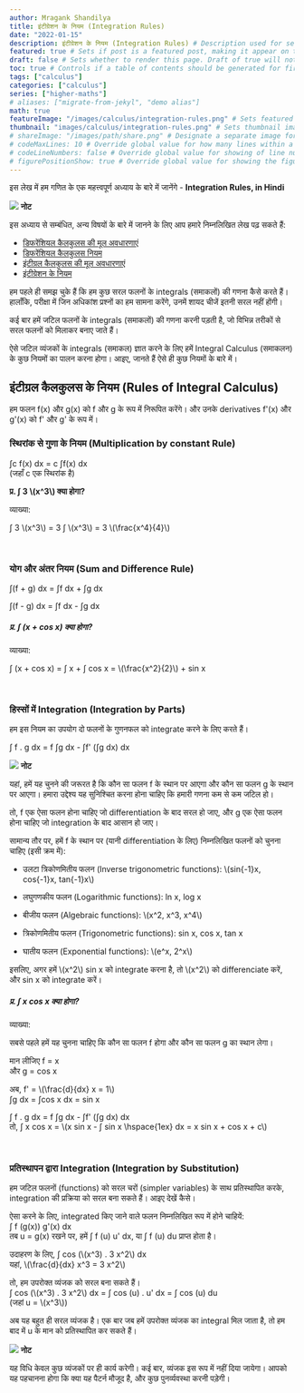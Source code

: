 ```yaml
---
author: Mragank Shandilya
title: इंटीग्रेशन के नियम (Integration Rules)
date: "2022-01-15"
description: इंटीग्रेशन के नियम (Integration Rules) # Description used for search engine.
featured: true # Sets if post is a featured post, making it appear on the sidebar. A featured post won't be listed on the sidebar if it's the current page
draft: false # Sets whether to render this page. Draft of true will not be rendered.
toc: true # Controls if a table of contents should be generated for first-level links automatically.
tags: ["calculus"]
categories: ["calculus"]
series: ["higher-maths"]
# aliases: ["migrate-from-jekyl", "demo alias"]
math: true
featureImage: "/images/calculus/integration-rules.png" # Sets featured image on blog post.
thumbnail: "images/calculus/integration-rules.png" # Sets thumbnail image appearing inside card on homepage. I will keep it the same as featureImage.
# shareImage: "/images/path/share.png" # Designate a separate image for social media sharing.
# codeMaxLines: 10 # Override global value for how many lines within a code block before auto-collapsing.
# codeLineNumbers: false # Override global value for showing of line numbers within code block.
# figurePositionShow: true # Override global value for showing the figure label.
---
```


इस लेख में हम गणित के एक महत्त्वपूर्ण अध्याय के बारे में जानेंगे - <strong>Integration Rules, in Hindi</strong>

<div class="toc-mak">
  <img src="../../../images/pencil.png">
  <b>नोट</b><br>

इस अध्याय से सम्बंधित, अन्य विषयों के बारे में जानने के लिए आप हमारे निम्नलिखित लेख पढ़ सकते हैं: 

* <a href="../differential-calculus-basics-in-hindi" title="Calculus" class="mak-link">डिफरेंशियल कैलकुलस की मूल अवधारणाएं</a> 
* <a href="../differential-calculus-rules-in-hindi" title="Calculus" class="mak-link">डिफरेंशियल कैलकुलस नियम</a> 
* <a href="../integral-calculus-basics-in-hindi" title="Calculus" class="mak-link">इंटीग्रल कैलकुलस की मूल अवधारणाएं</a> 
* <a href="../integral-calculus-rules-in-hindi" title="Calculus" class="mak-link">इंटीग्रेशन के नियम</a> 
</div>

हम पहले ही समझ चुके हैं कि हम कुछ सरल फलनों के integrals (समाकलों) की गणना कैसे करते हैं। हालाँकि, परीक्षा में जिन अधिकांश प्रश्नों का हम सामना करेंगे, उनमें शायद चीजें इतनी सरल नहीं होंगी।

कई बार हमें जटिल फलनों के integrals (समाकलों) की गणना करनी पड़ती है, जो विभिन्न तरीकों से सरल फलनों को मिलाकर बनाए जाते हैं।

ऐसे जटिल व्यंजकों के integrals (समाकल) ज्ञात करने के लिए हमें Integral Calculus (समाकलन) के कुछ नियमों का पालन करना होगा। आइए, जानते हैं ऐसे ही कुछ नियमों के बारे में।


## इंटीग्रल कैलकुलस के नियम (Rules of Integral Calculus)

हम फलन f(x) और g(x) को f और g के रूप में निरूपित करेंगे। और उनके derivatives f'(x) और g'(x) को f' और g' के रूप में।

### स्थिरांक से गुणा के नियम (Multiplication by constant Rule)

∫c f(x) dx	= c ∫f(x) dx <br>
(जहाँ c एक स्थिरांक है)

<p> <b> प्र. ∫ 3 \(x^3\) क्या होगा? </b> </p>

व्याख्या:<br>
<div class="Exp">

<p> ∫ 3 \(x^3\) = 3 ∫ \(x^3\) = 3 \(\frac{x^4}{4}\) </p>
</div> <br>


### योग और अंतर नियम (Sum and Difference Rule)

∫(f + g) dx	= ∫f dx + ∫g dx

∫(f - g) dx	= ∫f dx - ∫g dx

##### प्र. ∫ (x + cos x) क्या होगा?

व्याख्या:<br>
<div class="Exp">

<p> ∫ (x + cos x) = ∫ x + ∫ cos x = \(\frac{x^2}{2}\) + sin x </p>
</div> <br>


### हिस्सों में Integration (Integration by Parts)

हम इस नियम का उपयोग दो फलनों के गुणनफल को integrate करने के लिए करते हैं।

∫ f . g dx	= f ∫g dx - ∫f' (∫g dx) dx

<div class="toc-mak">
  <img src="../../../images/pencil.png">
  <b>नोट</b><br>

यहां, हमें यह चुनने की जरूरत है कि कौन सा फलन f के स्थान पर आएगा और कौन सा फलन g के स्थान पर आएगा। हमारा उद्देश्य यह सुनिश्चित करना होना चाहिए कि हमारी गणना कम से कम जटिल हो।

तो, f एक ऐसा फलन होना चाहिए जो differentiation के बाद सरल हो जाए, और g एक ऐसा फलन होना चाहिए जो integration के बाद आसान हो जाए।

सामान्य तौर पर, हमें f के स्थान पर (यानी differentiation के लिए) निम्नलिखित फलनों को चुनना चाहिए (इसी क्रम में):
* <p> उलटा त्रिकोणमितीय फलन (Inverse trigonometric functions): \(sin{-1}x, cos{-1}x, tan{-1}x\) </p>
* लघुगणकीय फलन (Logarithmic functions): ln x, log x
* <p> बीजीय फलन (Algebraic functions): \(x^2, x^3, x^4\) </p>
* त्रिकोणमितीय फलन (Trigonometric functions): sin x, cos x, tan x
* <p> घातीय फलन (Exponential functions): \(e^x, 2^x\) </p>

<p> इसलिए, अगर हमें \(x^2\) sin x को integrate करना है, तो \(x^2\) को differenciate करें, और sin x को integrate करें। </p>
</div>

##### प्र. ∫ x  cos x क्या होगा?

व्याख्या:<br>
<div class="Exp">

सबसे पहले हमें यह चुनना चाहिए कि कौन सा फलन f होगा और कौन सा फलन g का स्थान लेगा।

मान लीजिए f = x <br>
और g = cos x

<p> अब, f' = \(\frac{d}{dx} x = 1\) <br>
∫g dx = ∫cos x dx = sin x </p>

<p> ∫ f . g dx	= f ∫g dx - ∫f' (∫g dx) dx <br>
तो, ∫ x  cos x = \(x sin x - ∫ sin x \hspace{1ex} dx = x sin x + cos x + c\) </p>
</div> <br>


### प्रतिस्थापन द्वारा Integration (Integration by Substitution)

हम जटिल फलनों (functions) को सरल चरों (simpler variables) के साथ प्रतिस्थापित करके, integration की प्रक्रिया को सरल बना सकते हैं। आइए देखें कैसे।

ऐसा करने के लिए, integrated किए जाने वाले फलन निम्नलिखित रूप में होने चाहियें: <br>
∫ f (g(x)) g'(x) dx <br>
तब u = g(x) रखने पर, हमें ∫ f (u) u' dx, या ∫ f (u) du प्राप्त होता है।

<p> उदाहरण के लिए, ∫ cos (\(x^3) . 3 x^2\) dx <br>
यहां, \(\frac{d}{dx} x^3 = 3 x^2\) </p>

<p> तो, हम उपरोक्त व्यंजक को सरल बना सकते हैं। <br>
∫ cos (\(x^3) . 3 x^2\) dx = ∫ cos (u) . u' dx = ∫ cos (u) du <br>
(जहां u = \(x^3\)) </p>

अब यह बहुत ही सरल व्यंजक है। एक बार जब हमें उपरोक्त व्यंजक का integral मिल जाता है, तो हम बाद में u के मान को प्रतिस्थापित कर सकते हैं।

<div class="toc-mak">
  <img src="../../../images/pencil.png">
  <b>नोट</b><br>

यह विधि केवल कुछ व्यंजकों पर ही कार्य करेगी। कई बार, व्यंजक इस रूप में नहीं दिया जायेगा। आपको यह पहचानना होगा कि क्या यह पैटर्न मौजूद है, और कुछ पुनर्व्यवस्था करनी पड़ेगी।
</div>

